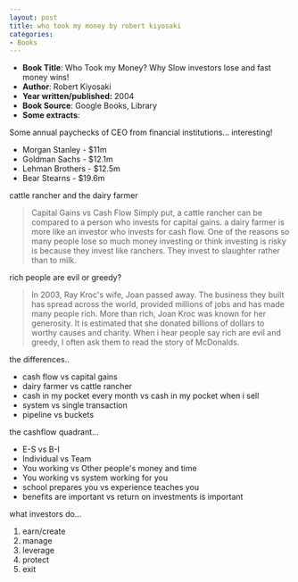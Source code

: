 ```yaml
---
layout: post
title: who took my money by robert kiyosaki
categories:
- Books
---
```


- **Book Title**: Who Took my Money? Why Slow investors lose and fast money wins!
- **Author**: Robert Kiyosaki
- **Year written/published:** 2004
- **Book Source**: Google Books, Library
- **Some extracts**:

Some annual paychecks of CEO from financial institutions... interesting!

- Morgan Stanley - $11m
- Goldman Sachs - $12.1m
- Lehman Brothers - $12.5m
- Bear Stearns - $19.6m

cattle rancher and the dairy farmer

> Capital Gains vs Cash Flow Simply put, a cattle rancher can be compared to a person who invests for capital gains. a dairy farmer is more like an investor who invests for cash flow. One of the reasons so many people lose so much money investing or think investing is risky is because they invest like ranchers. They invest to slaughter rather than to milk.

rich people are evil or greedy?

> In 2003, Ray Kroc's wife, Joan passed away. The business they built has spread across the world, provided millions of jobs and has made many people rich. More than rich, Joan Kroc was known for her generosity. It is estimated that she donated billions of dollars to worthy causes and charity. When i hear people say rich are evil and greedy, I often ask them to read the story of McDonalds.

the differences..

- cash flow vs capital gains
- dairy farmer vs cattle rancher
- cash in my pocket every month vs cash in my pocket when i sell
- system vs single transaction
- pipeline vs buckets

the cashflow quadrant...

- E-S vs B-I
- Individual vs Team
- You working vs Other people's money and time
- You working vs system working for you
- school prepares you vs experience teaches you
- benefits are important vs return on investments is important

what investors do...

1. earn/create
2. manage
3. leverage
4. protect
5. exit
